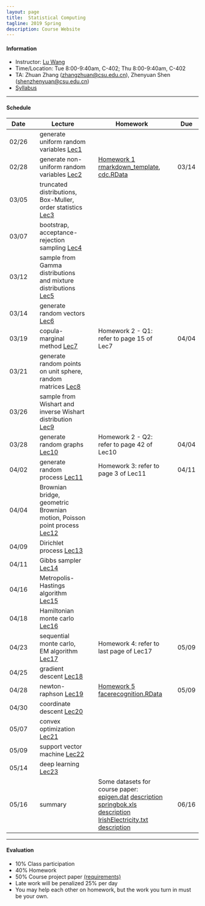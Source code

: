 ```yaml
---
layout: page
title:  Statistical Computing
tagline: 2019 Spring
description: Course Website
---
```


#### Information
* Instructor: [Lu Wang](http://faculty.csu.edu.cn/wanglu)
* Time/Location: Tue 8:00-9:40am, C-402; Thu 8:00-9:40am, C-402
* TA: Zhuan Zhang (zhangzhuan@csu.edu.cn), Zhenyuan Shen (shenzhenyuan@csu.edu.cn)
* [Syllabus](Lectures/syllabus-stacomp.pdf)

---
#### Schedule

| Date | | Lecture | |  Homework  | | Due |
|------|---|--------------------------------|---|----------|---|--------------|
| 02/26 || generate uniform random variables  [Lec1](Lectures/random_generator_online.pdf) ||   ||   ||
| 02/28 || generate non-uniform random variables [Lec2](Lectures/random_generator_online2.pdf)  || [Homework 1](Homeworks/homework1.pdf)  <br> [rmarkdown_template](Homeworks/rmarkdown_template.Rmd), [cdc.RData](Homeworks/cdc.RData) ||  03/14 ||
| 03/05 || truncated distributions, Box-Muller, order statistics [Lec3](Lectures/random_generator_online3.pdf) ||   ||   ||
| 03/07 || bootstrap, acceptance-rejection sampling [Lec4](Lectures/random_generator_online4.pdf) ||   ||   ||
| 03/12 || sample from Gamma distributions and mixture distributions [Lec5](Lectures/random_generator_online5.pdf)  ||   ||   ||
| 03/14 || generate random vectors [Lec6](Lectures/random_vector_online1.pdf)  ||   ||   ||
| 03/19 || copula-marginal method [Lec7](Lectures/random_vector_online2.pdf) || Homework 2 - Q1: refer to page 15 of Lec7|| 04/04 ||
| 03/21 || generate random points on unit sphere, random matrices [Lec8](Lectures/random_vector_online3.pdf)||  ||   ||
| 03/26 || sample from Wishart and inverse Wishart distribution [Lec9](Lectures/random_vector_online4.pdf)||  ||   ||
| 03/28 || generate random graphs [Lec10](Lectures/random_vector_online5.pdf) || Homework 2 - Q2: refer to page 42 of Lec10 || 04/04 ||
| 04/02 || generate random process [Lec11](Lectures/generate_process_online1.pdf) || Homework 3: refer to page 3 of Lec11  || 04/11 ||
| 04/04 || Brownian bridge, geometric Brownian motion, Poisson point process [Lec12](Lectures/generate_process_online2.pdf) ||  ||   ||
| 04/09 || Dirichlet process [Lec13](Lectures/generate_process_online3.pdf) ||   ||   ||
| 04/11 || Gibbs sampler [Lec14](Lectures/gibbs_sampler.pdf) ||   ||   ||
| 04/16 || Metropolis-Hastings algorithm [Lec15](Lectures/Metropolis-Hastings_online1.pdf) ||   ||   ||
| 04/18 || Hamiltonian monte carlo [Lec16](Lectures/Metropolis-Hastings_online3.pdf) ||   ||   ||
| 04/23 || sequential monte carlo, EM algorithm [Lec17](Lectures/EM_algorithm.pdf)|| Homework 4: refer to last page of Lec17  || 05/09  ||
| 04/25 || gradient descent [Lec18](Lectures/gradient_descent.pdf)||   ||   ||
| 04/28 || newton-raphson [Lec19](Lectures/newton_raphson.pdf)|| [Homework 5](Homeworks/homework_5.pdf) <br> [facerecognition.RData](Homeworks/facerecognition.RData)  || 05/09 ||
| 04/30 || coordinate descent [Lec20](Lectures/coord_descent_online.pdf) ||  ||  ||
| 05/07 || convex optimization [Lec21](Lectures/SVM_KKT_online1.pdf) ||  ||  ||
| 05/09 || support vector machine [Lec22](Lectures/SVM_KKT_online2.pdf) ||  ||  ||
| 05/14 || deep learning [Lec23](Lectures/deep-learning.pdf) ||  ||  ||
| 05/16 || summary || Some datasets for course paper: <br> [epigen.dat](Homeworks/epigen.dat) [description](Homeworks/epigen_description.pdf) <br> [springbok.xls](Homeworks/springbok.xls) [description](Homeworks/springbok_description.pdf) <br> [IrishElectricity.txt](Homeworks/IrishElectricity.txt) [description](Homeworks/IrishElectricity_description.pdf) || 06/16 ||

---
#### Evaluation
* 10% Class participation 
* 40% Homework
* 50% Course project paper [(requirements)](Homeworks/requirements.pdf)
* Late work will be penalized 25% per day
* You may help each other on homework, but the work you turn in must be your own.

<!-- - [Overview](pages/overview.html) 
- [Making an independent website](pages/independent_site.html) 
- [Making a personal site](pages/user_site.html) 
- [Resources](pages/resources.html) 
<br> break line in table
<br /> break line
-->
